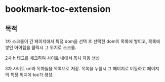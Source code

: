 # bookmark-toc-extension
## 목적
1차
스크롤이 긴 페이지에서 특정 dom을 선택 후 선택한 dom이 목록에 쌓이고, 목록에 쌓인 아이템을 클릭시 그 위치로 스크롤. 

2차
h 태그를 체크하여 사이트 내에서 목차 자동 생성

3차
사이트 url과 목차들을 목록으로 저장. 목록을 누를시 그 페이지로 이동하고 페이지의 특정 위치에 toc가 생성.